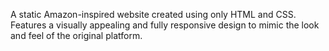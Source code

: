 A static Amazon-inspired website created using only HTML and CSS. Features a visually appealing and fully responsive design to mimic the look and feel of the original platform.
